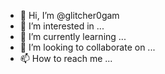 - 👋 Hi, I’m @glitcher0gam
- 👀 I’m interested in ...
- 🌱 I’m currently learning ...
- 💞️ I’m looking to collaborate on ...
- 📫 How to reach me ...

<!---
glitcher0gam/glitcher0gam is a ✨ special ✨ repository because its `README.md` (this file) appears on your GitHub profile.
You can click the Preview link to take a look at your changes.
--->
